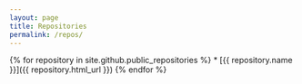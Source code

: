 ```yaml
---
layout: page
title: Repositories
permalink: /repos/
---
```


{% for repository in site.github.public_repositories %}
    * [{{ repository.name }}]({{ repository.html_url }})
{% endfor %}
